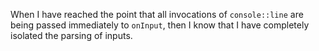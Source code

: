 When I have reached the point that all invocations of `console::line`
are being passed immediately to `onInput`, then I know that I have
completely isolated the parsing of inputs.